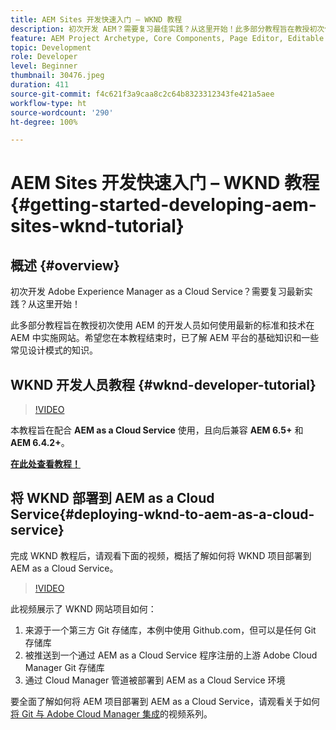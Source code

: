 ```yaml
---
title: AEM Sites 开发快速入门 – WKND 教程
description: 初次开发 AEM？需要复习最佳实践？从这里开始！此多部分教程旨在教授初次使用 AEM 的开发人员如何使用最新的标准和技术在 AEM 中实施网站。
feature: AEM Project Archetype, Core Components, Page Editor, Editable Templates
topic: Development
role: Developer
level: Beginner
thumbnail: 30476.jpeg
duration: 411
source-git-commit: f4c621f3a9caa8c2c64b8323312343fe421a5aee
workflow-type: ht
source-wordcount: '290'
ht-degree: 100%

---
```



# AEM Sites 开发快速入门 – WKND 教程{#getting-started-developing-aem-sites-wknd-tutorial}

## 概述 {#overview}

初次开发 Adobe Experience Manager as a Cloud Service？需要复习最新实践？从这里开始！

此多部分教程旨在教授初次使用 AEM 的开发人员如何使用最新的标准和技术在 AEM 中实施网站。希望您在本教程结束时，已了解 AEM 平台的基础知识和一些常见设计模式的知识。

## WKND 开发人员教程 {#wknd-developer-tutorial}

>[!VIDEO](https://video.tv.adobe.com/v/30476?quality=12&learn=on)

本教程旨在配合 **AEM as a Cloud Service** 使用，且向后兼容 **AEM 6.5+** 和 **AEM 6.4.2+**。

**[在此处查看教程！](https://experienceleague.adobe.com/docs/experience-manager-learn/getting-started-wknd-tutorial-develop/overview.html?lang=zh-Hans)**

## 将 WKND 部署到 AEM as a Cloud Service{#deploying-wknd-to-aem-as-a-cloud-service}

完成 WKND 教程后，请观看下面的视频，概括了解如何将 WKND 项目部署到 AEM as a Cloud Service。

>[!VIDEO](https://video.tv.adobe.com/v/30191?quality=12&learn=on)

此视频展示了 WKND 网站项目如何：

1. 来源于一个第三方 Git 存储库，本例中使用 Github.com，但可以是任何 Git 存储库
2. 被推送到一个通过 AEM as a Cloud Service 程序注册的上游 Adobe Cloud Manager Git 存储库
3. 通过 Cloud Manager 管道被部署到 AEM as a Cloud Service 环境

要全面了解如何将 AEM 项目部署到 AEM as a Cloud Service，请观看关于如何[将 Git 与 Adobe Cloud Manager 集成](https://docs.adobe.com/content/help/zh-hans/experience-manager-cloud-manager/using/managing-code/setup-cloud-manager-git-integration.html)的视频系列。
